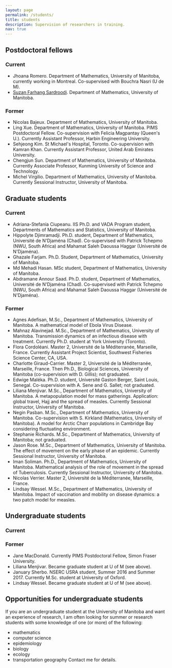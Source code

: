 ```yaml
---
layout: page
permalink: /students/
title: students
description: Supervision of researchers in training.
nav: true
---
```


## Postdoctoral fellows
### Current
- Jhoana Romero. Department of Mathematics, University of Manitoba, currently working in Montreal. Co-supervised with Bouchra Nasri (U de M).
- [Suzan Farhang Sardroodi](https://scholar.google.ca/citations?user=BCo2Q7IAAAAJ&hl=en). Department of Mathematics, University of Manitoba.
### Former
- Nicolas Bajeux. Department of Mathematics, University of Manitoba.
- Ling Xue. Department of Mathematics, University of Manitoba. PIMS Postdoctoral Fellow. Co-supervision with Felicia Magpantay (Queen's U.). Currently Assistant Professor, Harbin Engineering University.
- Sehjeong Kim. St Michael's Hospital, Toronto. Co-supervision with Kamran Khan. Currently Assistant Professor, United Arab Emirates University.
- Chengjun Sun. Department of Mathematics, University of Manitoba. Currently Associate Professor, Kunming University of Science and Technology.
- Michel Virgilio. Department of Mathematics, University of Manitoba. Currently Sessional Instructor, University of Manitoba.

## Graduate students
### Current
- Adriana-Stefania Ciupeanu. IIS Ph.D. and VADA Program student, Departments of Mathematics and Statistics, University of Manitoba.
- Hippolyte Djimramadji. Ph.D. student, Department of Mathematics, Université de N'Djaména (Chad). Co-supervised with Patrick Tchepmo (NWU, South Africa) and Mahamat Saleh Daoussa Haggar (Université de N'Djaména).
- Ghazale Farjam. Ph.D. Student, Department of Mathematics, University of Manitoba.
- Md Mehadi Hasan. MSc student, Department of Mathematics, University of Manitoba.
- Abdramane Annour Saad. Ph.D. student, Department of Mathematics, Université de N'Djaména (Chad). Co-supervised with Patrick Tchepmo (NWU, South Africa) and Mahamat Saleh Daoussa Haggar (Université de N'Djaména).

### Former
- Agnes Adefisan, M.Sc., Department of Mathematics, University of Manitoba. A mathematical model of Ebola Virus Disease.
- Mahnaz Alavinejad. M.Sc., Department of Mathematics, University of Manitoba. Transmission dynamics of an infectious disease with treatment. Currently Ph.D. student at York University (Toronto).
- Flora Cordoléani. Master 2, Université de la Méditerranée, Marseille, France. Currently Assistant Project Scientist, Southwest Fisheries Science Center, CA, USA.
- Charlotte Giraud-Carrier. Master 2, Université de la Méditerranée, Marseille, France. Then Ph.D., Biological Sciences, University of Manitoba (co-supervision with D. Gillis); not graduated.
- Edwige Maléka. Ph.D. student, Université Gaston Berger, Saint Louis, Senegal. Co-supervision with A. Sene and G. Sallet; not graduated.
- Liliana Menjivar. M.Sc., Department of Mathematics, University of Manitoba. A metapopulation model for mass gatherings. Application: global travel, Hajj and the spread of measles. Currently Sessional Instructor, University of Manitoba.
- Negin Pasban. M.Sc., Department of Mathematics, University of Manitoba. Co-supervision with S. Kirkland (Mathematics, University of Manitoba). A model for Arctic Charr populations in Cambridge Bay considering fluctuating environment.
- Stephanie Richards. M.Sc., Department of Mathematics, University of Manitoba; not graduated.
- Jason Rose. M.Sc., Department of Mathematics, University of Manitoba. The effect of movement on the early phase of an epidemic. Currently Sessional Instructor, University of Manitoba.
- Iman Soliman. Ph.D., Department of Mathematics, University of Manitoba. Mathematical analysis of the role of movement in the spread of Tuberculosis. Currently Sessional Instructor, University of Manitoba.
- Nicolas Verrier. Master 2, Université de la Méditerranée, Marseille, France.
- Lindsay Wessel. M.Sc., Department of Mathematics, University of Manitoba. Impact of vaccination and mobility on disease dynamics: a two patch model for measles.

## Undergraduate students
### Current

### Former
- Jane MacDonald. Currently PIMS Postdoctoral Fellow, Simon Fraser University.
- Liliana Menjivar. Became graduate student at U of M (see above).
- January Sherbo. NSERC USRA student, Summer 2016 and Summer 2017. Currently M.Sc. student at University of Oxford.
- Lindsay Wessel. Became graduate student at U of M (see above).


## Opportunities for undergraduate students
If you are an undergraduate student at the University of Manitoba and want an experience of research, I am often looking for summer or research students with some knowledge of one (or more) of the following:
- mathematics
- computer science
- epidemiology
- biology
- ecology
- transportation geography
Contact me for details.
